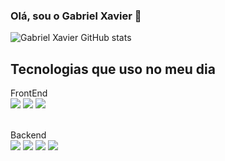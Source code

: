 ### Olá, sou o Gabriel Xavier 👋

![Gabriel Xavier GitHub stats](https://github-readme-stats.vercel.app/api?username=GabrielPw&show_icons=true&theme=radical)

## Tecnologias que uso no meu dia

FrontEnd<br>
<img src="https://img.shields.io/badge/HTML5-E34F26.svg?style=for-the-badge&logo=HTML5&logoColor=white">
<img src="https://img.shields.io/badge/CSS3-1572B6.svg?style=for-the-badge&logo=CSS3&logoColor=white">
<img src="https://img.shields.io/badge/Bootstrap-7952B3.svg?style=for-the-badge&logo=Bootstrap&logoColor=white">

<br>Backend<br>
<img src="https://img.shields.io/badge/Java-ED8B00?style=for-the-badge&logo=openjdk&logoColor=white">
<img src="https://img.shields.io/badge/Spring%20Boot-6DB33F.svg?style=for-the-badge&logo=Spring-Boot&logoColor=white">
<img src="https://img.shields.io/badge/JavaScript-F7DF1E.svg?style=for-the-badge&logo=JavaScript&logoColor=black">
<img src="https://img.shields.io/badge/MySQL-4479A1.svg?style=for-the-badge&logo=MySQL&logoColor=white">
